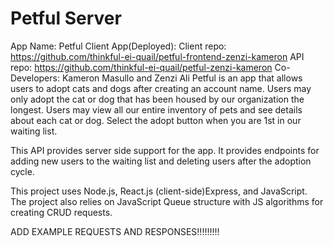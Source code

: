 # Petful Server
App Name: Petful
Client App(Deployed):
Client repo: https://github.com/thinkful-ei-quail/petful-frontend-zenzi-kameron
API repo: https://github.com/thinkful-ei-quail/petful-zenzi-kameron
Co-Developers: Kameron Masullo and Zenzi Ali
Petful is an app that allows users to adopt cats and dogs after creating an account name.  Users may only adopt the cat or dog that has been housed by our organization the longest.  Users may view all our entire inventory of pets and see details about each cat or dog.  Select the adopt button when you are 1st in our waiting list.

This API provides server side support for the app.  It provides endpoints for adding new users to the waiting list and deleting users after the adoption cycle.  

This project uses Node.js, React.js (client-side)Express, and JavaScript. The project also relies on JavaScript Queue structure with JS algorithms for creating CRUD requests.

ADD EXAMPLE REQUESTS AND RESPONSES!!!!!!!!!
